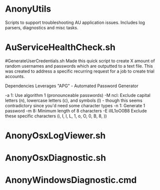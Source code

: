 # AnonyUtils
Scripts to support troubleshooting AU application issues. Includes log parsers, diagnostics and misc tasks.

# AuServiceHealthCheck.sh

#GenerateUserCredentials.sh
Made this quick script to create X amount of random usernames and passwords which are outputted to a text file. This was created to address a specific recurring request for a job to create trial accounts.

Dependencies
Leverages "APG" - Automated Password Generator

-a 1: Use algorithm 1 (pronounceable passwords)
-M ncl: Exclude capital letters (n), lowercase letters (c), and symbols (l) - though this seems contradictory since you'd need some character types
-n 1: Generate 1 password
-m 8: Minimum length of 8 characters
-E iIlL1oO0B8 Exclude these specific characters (i, I, l, L, 1, o, O, 0, B, 8, ))

# AnonyOsxLogViewer.sh

# AnonyOsxDiagnostic.sh

# AnonyWindowsDiagnostic.cmd
